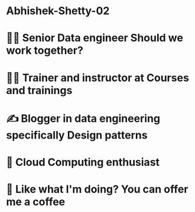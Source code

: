 # Abhishek-Shetty-02

# 👨‍💻 Senior Data engineer Should we work together?

# 👨‍🏫 Trainer and instructor at Courses and trainings

# ✍️ Blogger in data engineering specifically Design patterns

# 🤩 Cloud Computing enthusiast

# 🤔 Like what I'm doing? You can offer me a coffee
